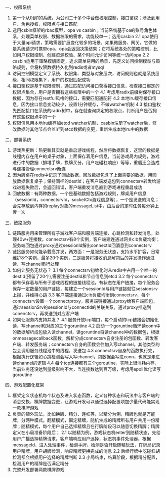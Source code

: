一、权限系统
1. 第一个从0到1的系统，为公司二十多个中台做权限控制，接口鉴权；涉及到用户、角色授权，权限点与接口匹配
2. 选用csbin框架的rbac模型，opa vs casbin；当前系统基于oa的账号角色体系，处理菜单权限、数据权限的需求，功能较单一；选用casbin
2.1 opa使用于大量api请求，策略需要扩展变化较多的场景，如果微服务、网关，它做的是系统请求时携带opa，opa会返回决策结果；它将系统各处的策略控制，比如用户权限控制、创建资源校验、某个时间允许访问等统一访问opa
2.2 casbin适用于策略模版固定，追求简单易用的场景，先定义访问控制模型与策略规则，会将权限数据持久化到redis或者mysql
3. 访问控制模型定义了系统、权限集、类型与对象层次，访问规则也就是系统层级，相同权限集下，用户的权限匹配成功
4. 接口鉴权是基于权限控制，通过匹配访问接口获得接口信息，检查接口绑定的权限点集合，用户是否拥有这些权限中的一个
4.1 考虑用radix前缀树保存接口数据，因为存在restful风格的接口，需要匹配通配符
4.2 本地lru缓存接口信息，因为接口信息变动较少，设置1分钟缓存，不做watcher机制
4.3 接口鉴权先匹配接口在系统的radix树中，存在就查询绑定的权限点，判断用户是否拥有这些权限点中的一个
5. 权限信息用本地lru缓存加etcd watcher机制，casbin注册了watcher后，修改数据时其他节点会监听到etcd数据的变更，重新生成本地lru中的数据

二、部署系统
1. 游戏热更新：热更新其实就是重启游戏线程，然后将数据恢复，这里的数据是线程内存在用户的桌子对象，上面保存着用户信息，当前游戏局内规则，游戏进行中的数据（排堆手牌，换牌买分，用户吃碰杠响应）等等，重启还会造成与连接管理connectsrv断连
2. 因为牌桌在redis中记录了回放数据，回放数据包含了上面需要的数据，用回放数据恢复桌子；保持同样的destId；在客户端发送包到connectsrv转发给游戏进程失败后，会返回错误，客户端重发消息直到游戏进程重启成功
3. 回放数据：有两种数据，一个是基础数据包括游戏规则，牌桌用户信息（sessionId，connectsrvId，socketCtx游戏信息等），一个是发送的消息；会先存放到内存的replay对象的messageList中，由后台的定时任务每分钟上传一次

三、链路服务
1. 链路服务用来管理所有子游戏客户端和服务端连接、心跳检测和转发消息，处理40w+连接数，connectsrv有8个实例，客户端建连通过网关clb负载均衡；服务端回包通过proxy通过sessionId解出connectId回消息到connectsrv
2. 链接服务如何能承载高并发，两方面：一是服务无状态，支持水平扩容，日常维护8个实例，最多20个实例，二是服务将接收消息解包后的并发操作通过读、写channel串行处理
3. 如何让服务无状态？
3.1 每个connectsrv初始化时从redis中占用一个唯一的destId(预留了20个),需要注册destId和节点信息到etcd
3.2 每个connectsrv都有保存着与所有子游戏线程的链接线程池，有状态在用户链接，每个服务会保存一定数量的用户链接，每建立一个sessionId与用户链接就往sessionsrv上报，并维持心跳
3.3 客户端连接通过clb负载均衡到connectsrv，每个connectsrv设置一个connectproxy，服务端链接通过proxy给客户端回包，通过sessionSrv的sessionId与connectId的关联关系，通过proxy推送到conenctsrv，再发送到对应客户端
4. 如果让服务内支持并发？
4.1 服务开放tcp端口，每个启动的tcp链接会初始化读、写channel和对应的三个goruntine
4.2 启动一个goruntine循环读conn中的数据解析成包放入读channel，读goruntine将读channel中的数据包，根据onmessagecallback函数，解析分成connectsrv自身注册的包函数、转发客户端、转发服务端；connectsrv自身的函数会往加入写channel，其他类型的包会调用服务线程池中的线程，发送包
4.3 connectsrv自身的函数执行完，根据执行逻辑如心跳检测会写入写channel，包数据会写进conn，也就是走进读channel的逻辑
4.4 每个tcp连接都有三个goroutine，实际上很消耗内存，当前业务还没达到量级影响不大，当连接数达到百万级，考虑用epoll优化读写goroutine

四、游戏配置化框架
1. 框架定义状态机每个状态及进入状态函数，定义各种状态和玩法中与客户端的消息交换，棋牌数据变更，让游戏开发可以通过选择配置项加少量代码能实现一款棋牌游戏
2. 负责的额外玩法，比如换牌、精分、连杠等，以精分为例，精牌也就是万能牌，分两种模式，翻精模式，固定精牌，随机生成的精牌所有用户共用一份精牌；随精模式，每个用户自己选择精牌且在行牌阶段可以随意切换精牌；精牌定义在小局准备阶段后；
2.1 以随精为例，游戏状态机enter到随精状态，先给用户广播选择精牌请求，客户端响应用户选择，状态机事件处理器，根据messageId，进入处理事件，检测手牌，检测是否开启随精玩法，在牌局记录用户精牌，用户胡牌检测，响应精牌更换完成的消息
2.2 后续行牌中吃碰杠胡检测都会根据用户选择的精牌判断
2.3 小局结束，结算阶段，根据精分配置，检测用户的精牌是否满足精分
3. 完整开发部署两款棋牌游戏